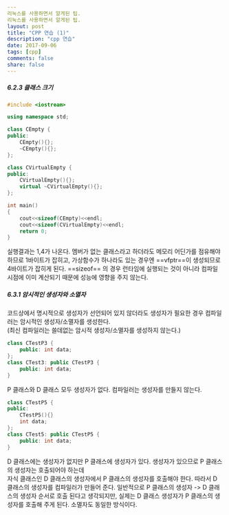 ```yaml
---
리눅스를 사용하면서 알게된 팁.
리눅스를 사용하면서 알게된 팁.
layout: post
title: "CPP 연습 (1)"
description: "cpp 연습"
date: 2017-09-06
tags: [cpp]
comments: false
share: false
---
```



##### 6.2.3 클래스 크기
```cpp
#include <iostream>

using namespace std;

class CEmpty {
public:
    CEmpty(){};
    ~CEmpty(){};
};

class CVirtualEmpty {
public:
    CVirtualEmpty(){};
    virtual ~CVirtualEmpty(){};
};

int main()
{
    cout<<sizeof(CEmpty)<<endl;
    cout<<sizeof(CVirtualEmpty)<<endl;
    return 0;
}
```
실행결과는 1,4가 나온다.
멤버가 없는 클래스라고 하더라도 메모리 어딘가를 점유해야 하므로 1바이트가 잡히고, 
가상함수가 하나라도 있는 경우엔 ==vfptr==이 생성되므로 4바이트가 잡히게 된다. 
==sizeof== 의 경우 런타임에 실행되는 것이 아니라 컴파일 시점에 이미 계산되기 때문에 성능에 영향을 주지 않는다.


##### 6.3.1 암시적인 생성자와 소멸자

코드상에서 명시적으로 생성자가 선언되어 있지 않더라도 생성자가 필요한 경우 컴파일러는 암시적인 생성자/소멸자를 생성한다.  
(최신 컴파일러는 쓸데없는 암시적 생성자/소멸자를 생성하지 않는다.)

```cpp
class CTestP3 {
    public: int data;
};
class CTest3: public CTestP3 {
    public: int data;
}
```

P 클래스와 D 클래스 모두 생성자가 없다. 컴파일러는 생성자를 만들지 않는다.

```cpp
class CTestP5 {
public: 
    CTestP5(){} 
    int data;
};
class CTest5: public CTestP5 {
    public: int data;
}
```
D 클래스에는 생성자가 없지만 P 클래스에 생성자가 있다. 생성자가 있으므로 P 클래스의 생성자는 호출되어야 하는데  
자식 클래스인 D 클래스의 생성자에서 P 클래스의 생성자를 호출해야 한다. 
따라서 D 클래스의 생성자를 컴파일러가 만들어 준다. 일반적으로 P 클래스의 생성자 -> D 클래스의 생성자 순서로 호출 된다고 생각되지만, 실제는 D 클래스 생성자가 P 클래스의 생성자를 호출해 주게 된다.
소멸자도 동일한 방식이다. 

